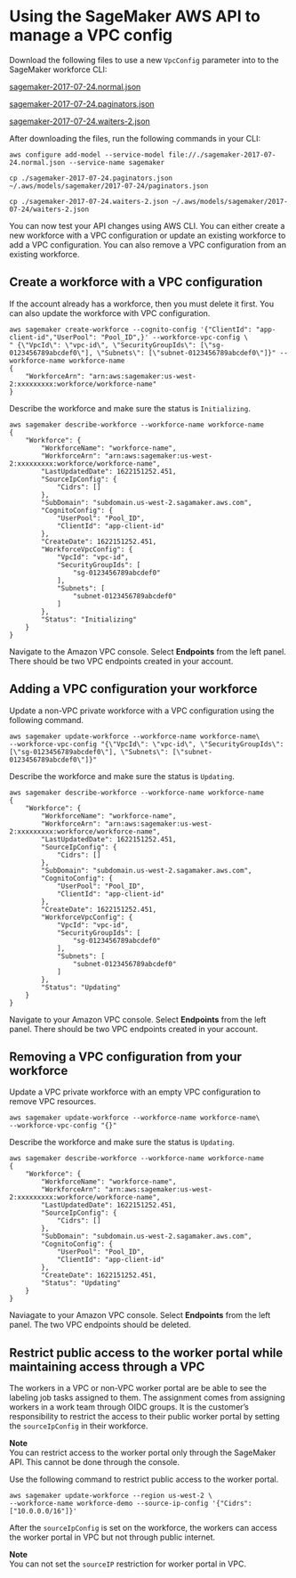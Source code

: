 # Using the SageMaker AWS API to manage a VPC config<a name="samurai-vpc-workforce-cli"></a>

Download the following files to use a new `VpcConfig` parameter into to the SageMaker workforce CLI:

[sagemaker\-2017\-07\-24\.normal\.json](https://s3.amazonaws.com/sagemaker-sample-files/templates/groundtruth/sagemaker-2017-07-24.normal.json)

[sagemaker\-2017\-07\-24\.paginators\.json](https://s3.amazonaws.com/sagemaker-sample-files/templates/groundtruth/sagemaker-2017-07-24.paginators.json)

[sagemaker\-2017\-07\-24\.waiters\-2\.json](https://s3.amazonaws.com/sagemaker-sample-files/templates/groundtruth/sagemaker-2017-07-24.waiters-2.json)

After downloading the files, run the following commands in your CLI:

```
aws configure add-model --service-model file://./sagemaker-2017-07-24.normal.json --service-name sagemaker
```

```
cp ./sagemaker-2017-07-24.paginators.json ~/.aws/models/sagemaker/2017-07-24/paginators.json
```

```
cp ./sagemaker-2017-07-24.waiters-2.json ~/.aws/models/sagemaker/2017-07-24/waiters-2.json
```

You can now test your API changes using AWS CLI\. You can either create a new workforce with a VPC configuration or update an existing workforce to add a VPC configuration\. You can also remove a VPC configuration from an existing workforce\.

## Create a workforce with a VPC configuration<a name="samurai-create-vpc-cli"></a>

If the account already has a workforce, then you must delete it first\. You can also update the workforce with VPC configuration\.

```
aws sagemaker create-workforce --cognito-config '{"ClientId": "app-client-id","UserPool": "Pool_ID",}' --workforce-vpc-config \       
" {\"VpcId\": \"vpc-id\", \"SecurityGroupIds\": [\"sg-0123456789abcdef0\"], \"Subnets\": [\"subnet-0123456789abcdef0\"]}" --workforce-name workforce-name
{
    "WorkforceArn": "arn:aws:sagemaker:us-west-2:xxxxxxxxx:workforce/workforce-name"
}
```

Describe the workforce and make sure the status is `Initializing`\.

```
aws sagemaker describe-workforce --workforce-name workforce-name
{
    "Workforce": {
        "WorkforceName": "workforce-name",
        "WorkforceArn": "arn:aws:sagemaker:us-west-2:xxxxxxxxx:workforce/workforce-name",
        "LastUpdatedDate": 1622151252.451,
        "SourceIpConfig": {
            "Cidrs": []
        },
        "SubDomain": "subdomain.us-west-2.sagamaker.aws.com",
        "CognitoConfig": {
            "UserPool": "Pool_ID",
            "ClientId": "app-client-id"
        },
        "CreateDate": 1622151252.451,
        "WorkforceVpcConfig": {
            "VpcId": "vpc-id",
            "SecurityGroupIds": [
                "sg-0123456789abcdef0"
            ],
            "Subnets": [
                "subnet-0123456789abcdef0"
            ]
        },
        "Status": "Initializing"
    }
}
```

Navigate to the Amazon VPC console\. Select **Endpoints** from the left panel\. There should be two VPC endpoints created in your account\.

## Adding a VPC configuration your workforce<a name="samurai-add-vpc-cli"></a>

Update a non\-VPC private workforce with a VPC configuration using the following command\.

```
aws sagemaker update-workforce --workforce-name workforce-name\
--workforce-vpc-config "{\"VpcId\": \"vpc-id\", \"SecurityGroupIds\": [\"sg-0123456789abcdef0\"], \"Subnets\": [\"subnet-0123456789abcdef0\"]}"
```

Describe the workforce and make sure the status is `Updating`\.

```
aws sagemaker describe-workforce --workforce-name workforce-name
{
    "Workforce": {
        "WorkforceName": "workforce-name",
        "WorkforceArn": "arn:aws:sagemaker:us-west-2:xxxxxxxxx:workforce/workforce-name",
        "LastUpdatedDate": 1622151252.451,
        "SourceIpConfig": {
            "Cidrs": []
        },
        "SubDomain": "subdomain.us-west-2.sagamaker.aws.com",
        "CognitoConfig": {
            "UserPool": "Pool_ID",
            "ClientId": "app-client-id"
        },
        "CreateDate": 1622151252.451,
        "WorkforceVpcConfig": {
            "VpcId": "vpc-id",
            "SecurityGroupIds": [
                "sg-0123456789abcdef0"
            ],
            "Subnets": [
                "subnet-0123456789abcdef0"
            ]
        },
        "Status": "Updating"
    }
}
```

Navigate to your Amazon VPC console\. Select **Endpoints** from the left panel\. There should be two VPC endpoints created in your account\.

## Removing a VPC configuration from your workforce<a name="samurai-remove-vpc-cli"></a>

Update a VPC private workforce with an empty VPC configuration to remove VPC resources\.

```
aws sagemaker update-workforce --workforce-name workforce-name\ 
--workforce-vpc-config "{}"
```

Describe the workforce and make sure the status is `Updating`\.

```
aws sagemaker describe-workforce --workforce-name workforce-name
{
    "Workforce": {
        "WorkforceName": "workforce-name",
        "WorkforceArn": "arn:aws:sagemaker:us-west-2:xxxxxxxxx:workforce/workforce-name",
        "LastUpdatedDate": 1622151252.451,
        "SourceIpConfig": {
            "Cidrs": []
        },
        "SubDomain": "subdomain.us-west-2.sagamaker.aws.com",
        "CognitoConfig": {
            "UserPool": "Pool_ID",
            "ClientId": "app-client-id"
        },
        "CreateDate": 1622151252.451,
        "Status": "Updating"
    }
}
```

Naviagate to your Amazon VPC console\. Select **Endpoints** from the left panel\. The two VPC endpoints should be deleted\.

## Restrict public access to the worker portal while maintaining access through a VPC<a name="public-access-vpc"></a>

 The workers in a VPC or non\-VPC worker portal are be able to see the labeling job tasks assigned to them\. The assignment comes from assigning workers in a work team through OIDC groups\. It is the customer’s responsibility to restrict the access to their public worker portal by setting the `sourceIpConfig` in their workforce\. 

**Note**  
You can restrict access to the worker portal only through the SageMaker API\. This cannot be done through the console\.

Use the following command to restrict public access to the worker portal\.

```
aws sagemaker update-workforce --region us-west-2 \
--workforce-name workforce-demo --source-ip-config '{"Cidrs":["10.0.0.0/16"]}'
```

After the `sourceIpConfig` is set on the workforce, the workers can access the worker portal in VPC but not through public internet\.

**Note**  
You can not set the `sourceIP` restriction for worker portal in VPC\.